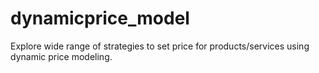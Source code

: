 # dynamicprice_model
Explore wide range of strategies to set price for products/services using dynamic price modeling.
